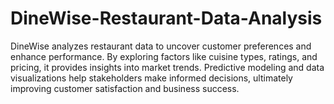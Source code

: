 # DineWise-Restaurant-Data-Analysis
DineWise analyzes restaurant data to uncover customer preferences and enhance performance. By exploring factors like cuisine types, ratings, and pricing, it provides insights into market trends. Predictive modeling and data visualizations help stakeholders make informed decisions, ultimately improving customer satisfaction and business success.
